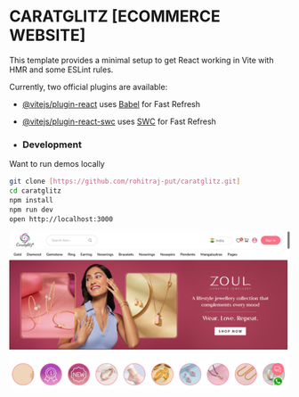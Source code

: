 # CARATGLITZ [ECOMMERCE WEBSITE]
This template provides a minimal setup to get React working in Vite with HMR and some ESLint rules.

Currently, two official plugins are available:

- [@vitejs/plugin-react](https://github.com/vitejs/vite-plugin-react/blob/main/packages/plugin-react/README.md) uses [Babel](https://babeljs.io/) for Fast Refresh
- [@vitejs/plugin-react-swc](https://github.com/vitejs/vite-plugin-react-swc) uses [SWC](https://swc.rs/) for Fast Refresh

- ### Development

Want to run demos locally

```bash
git clone [https://github.com/rohitraj-put/caratglitz.git]
cd caratglitz
npm install
npm run dev
open http://localhost:3000
```

![Logo](./src/assets/image/website.png)